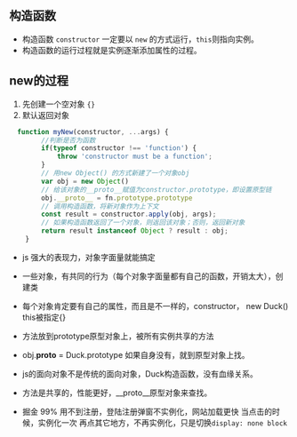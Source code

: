 ## 构造函数
- 构造函数 `constructor` 一定要以 `new` 的方式运行，`this`则指向实例。
- 构造函数的运行过程就是实例逐渐添加属性的过程。

## new的过程
1. 先创建一个空对象 `{}`
1. 默认返回对象

```javascript
  function myNew(constructor, ...args) {
        //判断是否为函数
        if(typeof constructor !== 'function') {
            throw 'constructor must be a function';
        }
        // 用new Object() 的方式新建了一个对象obj
        var obj = new Object()
        // 给该对象的__proto__赋值为constructor.prototype，即设置原型链
        obj.__proto__ = fn.prototype.prototype
        // 调用构造函数，将新对象作为上下文
        const result = constructor.apply(obj, args);
        // 如果构造函数返回了一个对象，则返回该对象；否则，返回新对象
        return result instanceof Object ? result : obj;
    }
```

- js 强大的表现力，对象字面量就能搞定
- 一些对象，有共同的行为（每个对象字面量都有自己的函数，开销太大），创建类
- 每个对象肯定要有自己的属性，而且是不一样的，constructor， new Duck()
    this被指定{}
- 方法放到prototype原型对象上，被所有实例共享的方法
- obj.__proto__ = Duck.prototype 如果自身没有，就到原型对象上找。
- js的面向对象不是传统的面向对象，Duck构造函数，没有血缘关系。
- 方法是共享的，性能更好，__proto__原型对象来查找。


- 掘金
    99% 用不到注册，登陆注册弹窗不实例化，网站加载更快
    当点击的时候，实例化一次
    再点其它地方，不再实例化，只是切换`display: none block`